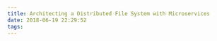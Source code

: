 ```yaml
---
title: Architecting a Distributed File System with Microservices
date: 2018-06-19 22:29:52
tags:
---
```

